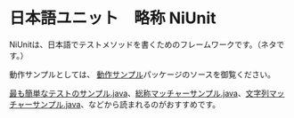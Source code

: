 日本語ユニット　略称 NiUnit
===========================

NiUnitは、日本語でテストメソッドを書くためのフレームワークです。（ネタです。）


動作サンプルとしては、
[動作サンプル](https://github.com/kazurof/NiUnit/tree/master/src/test/java/jp/gr/java_conf/kf/niunit/%E5%8B%95%E4%BD%9C%E3%82%B5%E3%83%B3%E3%83%97%E3%83%AB)パッケージのソースを御覧ください。

[最も簡単なテストのサンプル.java](https://github.com/kazurof/NiUnit/blob/master/src/test/java/jp/gr/java_conf/kf/niunit/%E5%8B%95%E4%BD%9C%E3%82%B5%E3%83%B3%E3%83%97%E3%83%AB/%E6%9C%80%E3%82%82%E7%B0%A1%E5%8D%98%E3%81%AA%E3%83%86%E3%82%B9%E3%83%88%E3%81%AE%E3%82%B5%E3%83%B3%E3%83%97%E3%83%AB.java)、[総称マッチャーサンプル.java](https://github.com/kazurof/NiUnit/blob/master/src/test/java/jp/gr/java_conf/kf/niunit/%E5%8B%95%E4%BD%9C%E3%82%B5%E3%83%B3%E3%83%97%E3%83%AB/%E7%B7%8F%E7%A7%B0%E3%83%9E%E3%83%83%E3%83%81%E3%83%A3%E3%83%BC%E3%82%B5%E3%83%B3%E3%83%97%E3%83%AB.java)、[文字列マッチャーサンプル.java](https://github.com/kazurof/NiUnit/blob/master/src/test/java/jp/gr/java_conf/kf/niunit/%E5%8B%95%E4%BD%9C%E3%82%B5%E3%83%B3%E3%83%97%E3%83%AB/%E6%96%87%E5%AD%97%E5%88%97%E3%83%9E%E3%83%83%E3%83%81%E3%83%A3%E3%83%BC%E3%82%B5%E3%83%B3%E3%83%97%E3%83%AB.java)、などから読まれるのがおすすめです。



